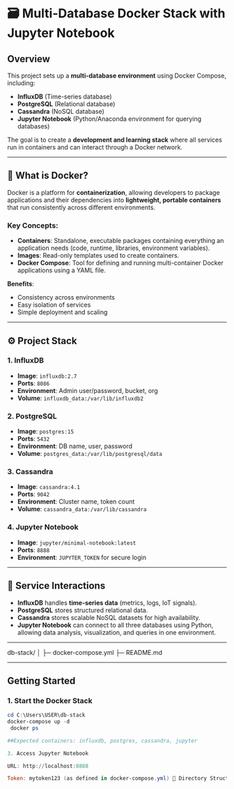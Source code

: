 # 🗃 Multi-Database Docker Stack with Jupyter Notebook

## Overview
This project sets up a **multi-database environment** using Docker Compose, including:

- **InfluxDB** (Time-series database)
- **PostgreSQL** (Relational database)
- **Cassandra** (NoSQL database)
- **Jupyter Notebook** (Python/Anaconda environment for querying databases)

The goal is to create a **development and learning stack** where all services run in containers and can interact through a Docker network.

---

## 🐳 What is Docker?

Docker is a platform for **containerization**, allowing developers to package applications and their dependencies into **lightweight, portable containers** that run consistently across different environments.

### Key Concepts:

- **Containers**: Standalone, executable packages containing everything an application needs (code, runtime, libraries, environment variables).  
- **Images**: Read-only templates used to create containers.  
- **Docker Compose**: Tool for defining and running multi-container Docker applications using a YAML file.  

**Benefits**:  
- Consistency across environments  
- Easy isolation of services  
- Simple deployment and scaling  

---

## ⚙️ Project Stack

### 1. **InfluxDB**
- **Image**: `influxdb:2.7`  
- **Ports**: `8086`  
- **Environment**: Admin user/password, bucket, org  
- **Volume**: `influxdb_data:/var/lib/influxdb2`  

### 2. **PostgreSQL**
- **Image**: `postgres:15`  
- **Ports**: `5432`  
- **Environment**: DB name, user, password  
- **Volume**: `postgres_data:/var/lib/postgresql/data`  

### 3. **Cassandra**
- **Image**: `cassandra:4.1`  
- **Ports**: `9042`  
- **Environment**: Cluster name, token count  
- **Volume**: `cassandra_data:/var/lib/cassandra`  

### 4. **Jupyter Notebook**
- **Image**: `jupyter/minimal-notebook:latest`  
- **Ports**: `8888`  
- **Environment**: `JUPYTER_TOKEN` for secure login

---

## 🔗 Service Interactions

- **InfluxDB** handles **time-series data** (metrics, logs, IoT signals).  
- **PostgreSQL** stores structured relational data.  
- **Cassandra** stores scalable NoSQL datasets for high availability.  
- **Jupyter Notebook** can connect to all three databases using Python, allowing data analysis, visualization, and queries in one environment.  

---
db-stack/
│
├─ docker-compose.yml
├─ README.md


---

##  Getting Started

### 1. Start the Docker Stack
```powershell
cd C:\Users\USER\db-stack
docker-compose up -d
 docker ps

##Expected containers: influxdb, postgres, cassandra, jupyter

3. Access Jupyter Notebook

URL: http://localhost:8888

Token: mytoken123 (as defined in docker-compose.yml) 📂 Directory Structure


